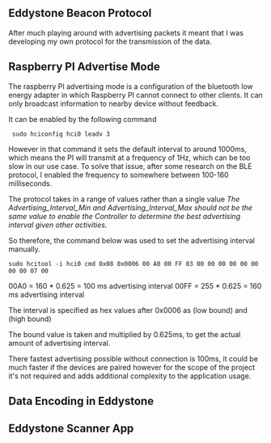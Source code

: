 ## Eddystone Beacon Protocol
After much playing around with advertising packets it meant that I was developing my own protocol for the transmission of the data.

## Raspberry PI Advertise Mode
The raspberry PI advertising mode is a configuration of the bluetooth low energy adapter in which Raspberry PI cannot connect to other clients. It can only broadcast information to nearby device without feedback.

It can be enabled by the following command
```
 sudo hciconfig hci0 leadv 3
```
However in that command it sets the default interval to around 1000ms, which means the PI will transmit at a frequency of 1Hz, which can be too slow in our use case. To solve that issue, after some research on the BLE protocol, I enabled the frequency to somewhere between 100-160 milliseconds.

The protocol takes in a range of values rather than a single value *The Advertising_Interval_Min and Advertising_Interval_Max should not be the same value to enable the Controller to determine the best advertising interval given other activities.*

So therefore, the command below was used to set the advertising interval manually.

```
sudo hcitool -i hci0 cmd 0x08 0x0006 00 A0 00 FF 03 00 00 00 00 00 00 00 00 07 00
```


00A0 = 160 * 0.625 = 100 ms advertising interval
00FF = 255 * 0.625 = 160 ms advertising interval

The interval is specified as hex values after 0x0006 as (low bound) and (high bound)

The bound value is taken and multiplied by 0.625ms, to get the actual amount of advertising interval.

There fastest advertising possible without connection is 100ms, it could be much faster if the devices are paired however for the scope of the project it's not required and adds additional complexity to the application usage. 


## Data Encoding in Eddystone


## Eddystone Scanner App
